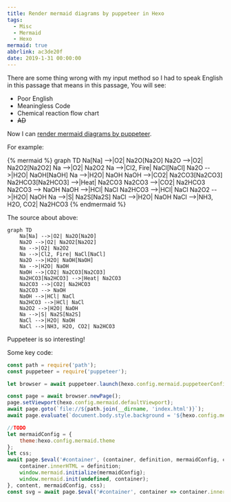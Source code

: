 ```yaml
---
title: Render mermaid diagrams by puppeteer in Hexo
tags:
  - Misc
  - Mermaid
  - Hexo
mermaid: true
abbrlink: ac3de20f
date: 2019-1-31 00:00:00
---
```


There are some thing wrong with my input method so I had to speak English in this passage that means in this passage, You will see:
* Poor English
* Meaningless Code
* Chemical reaction flow chart
* ~~AD~~

Now I can [render mermaid diagrams by puppeteer](https://github.com/mslxl/hexo-mermaid-diagrams).

For example:

{% mermaid %}
graph TD
    Na[Na] -->|O2| Na2O[Na2O]
    Na2O -->|O2| Na2O2[Na2O2]
    Na -->|O2| Na2O2
    Na -->|Cl2, Fire| NaCl[NaCl]
    Na2O -->|H2O| NaOH[NaOH]
    Na -->|H2O| NaOH
    NaOH -->|CO2| Na2CO3[Na2CO3]
    Na2HCO3[Na2HCO3] -->|Heat| Na2CO3
    Na2CO3 -->|CO2| Na2HCO3
    Na2CO3 --> NaOH
    NaOH -->|HCl| NaCl
    Na2HCO3 -->|HCl| NaCl
    Na2O2 -->|H2O| NaOH
    Na -->|S| Na2S[Na2S]
    NaCl -->|H2O| NaOH
    NaCl -->|NH3, H2O, CO2| Na2HCO3
{% endmermaid %}

The source about above:

```raw
graph TD
    Na[Na] -->|O2| Na2O[Na2O]
    Na2O -->|O2| Na2O2[Na2O2]
    Na -->|O2| Na2O2
    Na -->|Cl2, Fire| NaCl[NaCl]
    Na2O -->|H2O| NaOH[NaOH]
    Na -->|H2O| NaOH
    NaOH -->|CO2| Na2CO3[Na2CO3]
    Na2HCO3[Na2HCO3] -->|Heat| Na2CO3
    Na2CO3 -->|CO2| Na2HCO3
    Na2CO3 --> NaOH
    NaOH -->|HCl| NaCl
    Na2HCO3 -->|HCl| NaCl
    Na2O2 -->|H2O| NaOH
    Na -->|S| Na2S[Na2S]
    NaCl -->|H2O| NaOH
    NaCl -->|NH3, H2O, CO2| Na2HCO3
```


Puppeteer is so interesting!

Some key code:
```javascript
const path = require('path');
const puppeteer = require('puppeteer');

let browser = await puppeteer.launch(hexo.config.mermaid.puppeteerConfig);

const page = await browser.newPage();
page.setViewport(hexo.config.mermaid.defaultViewport);
await page.goto(`file://${path.join(__dirname, 'index.html')}`);
await page.evaluate(`document.body.style.background = '${hexo.config.mermaid.backgroundColor}'`);

//TODO
let mermaidConfig = { 
    theme:hexo.config.mermaid.theme
};
let css;
await page.$eval('#container', (container, definition, mermaidConfig, css) => {
    container.innerHTML = definition;
    window.mermaid.initialize(mermaidConfig);
    window.mermaid.init(undefined, container);
}, content, mermaidConfig, css);
const svg = await page.$eval('#container', container => container.innerHTML);
```